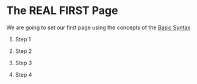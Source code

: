 # The REAL FIRST Page

We are going to set our first page using the concepts of the [Basic Syntax](/Stage-2/Basic-Syntax-in-HTML.md)

1. Step 1

[](/Stage-2/Resources/Step-1.png)

2. Step 2

[](/Stage-2/Resources/Step-2.png)

3. Step 3

[](/Stage-2/Resources/Step-3.png)

4. Step 4

[](/Stage-2/Resources/rules.png)
